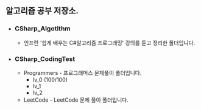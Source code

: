 ## 알고리즘 공부 저장소.

+ ### CSharp_Algotithm

    * 인프런 '쉽게 배우는 C#알고리즘 프로그래밍' 강의를 듣고 정리한 폴더입니다.

+ ### CSharp_CodingTest

    * Programmers - 프로그래머스 문제풀이 폴더입니다.
         * lv_0 (100/100)
         * lv_1
         * lv_2
    * LeetCode - LeetCode 문제 풀이 폴더입니다.
